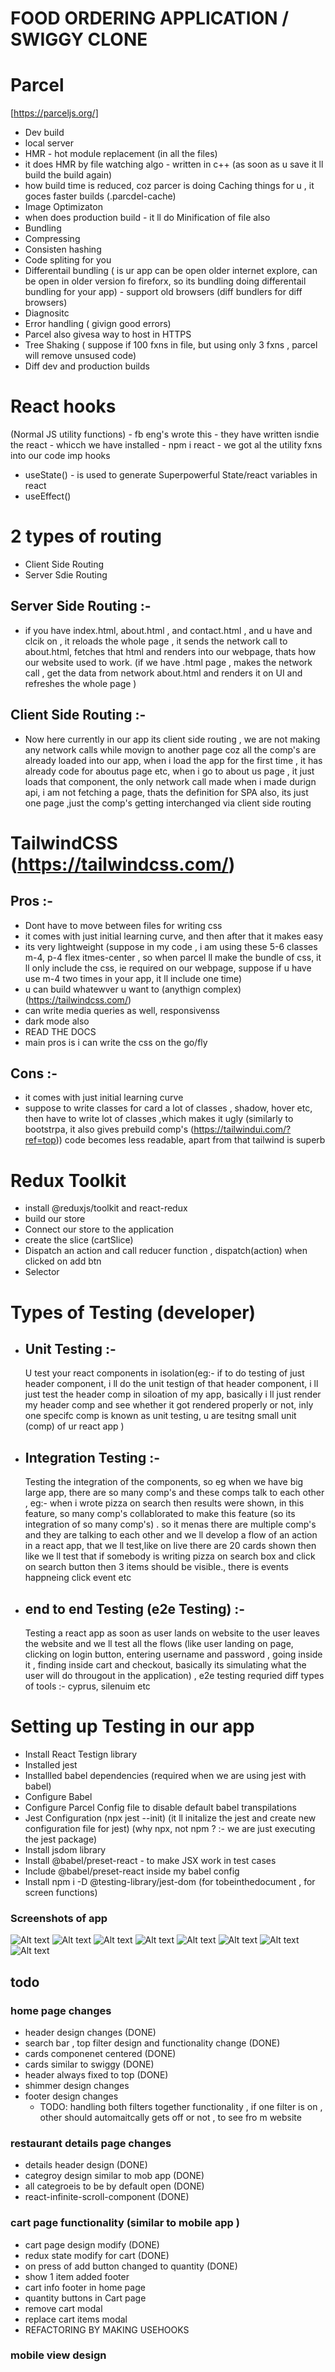 # FOOD ORDERING APPLICATION / SWIGGY CLONE

# Parcel

[https://parceljs.org/]

- Dev build
- local server
- HMR - hot module replacement (in all the files)
- it does HMR by file watching algo - written in c++ (as soon as u save it ll build the build again)
- how build time is reduced, coz parcer is doing Caching things for u , it goces faster builds (.parcdel-cache)
- Image Optimizaton
- when does production build - it ll do Minification of file also
- Bundling
- Compressing
- Consisten hashing
- Code spliting for you
- Differentail bundling ( is ur app can be open older internet explore, can be open in older version fo fireforx, so its bundling doing differentail bundling for your app) - support old browsers (diff bundlers for diff browsers)
- Diagnositc
- Error handling ( givign good errors)
- Parcel also givesa way to host in HTTPS
- Tree Shaking ( suppose if 100 fxns in file, but using only 3 fxns , parcel will remove unsused code)
- Diff dev and production builds

# React hooks

(Normal JS utility functions) - fb eng's wrote this - they have written isndie the react - whicch we have installed - npm i react - we got al the utility fxns into our code
imp hooks

- useState() - is used to generate Superpowerful State/react variables in react
- useEffect()

# 2 types of routing

- Client Side Routing
- Server Sdie Routing

## Server Side Routing :-

- if you have index.html, about.html , and contact.html , and u have <about> and clcik on </about> , it reloads the whole page , it sends the network call to about.html, fetches that html and renders into our webpage, thats how our website used to work. (if we have .html page , makes the network call , get the data from network about.html and renders it on UI and refreshes the whole page )

## Client Side Routing :-

- Now here currently in our app its client side routing , we are not making any network calls while movign to another page coz all the comp's are already loaded into our app, when i load the app for the first time , it has already code for aboutus page etc, when i go to about us page , it just loads that component, the only network call made when i made durign api, i am not fetching a page, thats the definition for SPA also, its just one page ,just the comp's getting interchanged via client side routing

# TailwindCSS (https://tailwindcss.com/)

## Pros :-

- Dont have to move between files for writing css
- it comes with just initial learning curve, and then after that it makes easy
- its very lightweight (suppose in my code , i am using these 5-6 classes m-4, p-4 flex itmes-center , so when parcel ll make the bundle of css, it ll only include the css, ie required on our webpage, suppose if u have use m-4 two times in your app, it ll include one time)
- u can build whatewver u want to (anythign complex) (https://tailwindcss.com/)
- can write media queries as well, responsivenss
- dark mode also
- READ THE DOCS
- main pros is i can write the css on the go/fly

## Cons :-

- it comes with just initial learning curve
- suppose to write classes for card a lot of classes , shadow, hover etc, then have to write lot of classes ,which makes it ugly (similarly to bootstrpa, it also gives prebuild comp's (https://tailwindui.com/?ref=top)) code becomes less readable, apart from that tailwind is superb

# Redux Toolkit

- install @reduxjs/toolkit and react-redux
- build our store
- Connect our store to the application
- create the slice (cartSlice)
- Dispatch an action and call reducer function , dispatch(action) when clicked on add btn
- Selector

# Types of Testing (developer)

- ## Unit Testing :-
  U test your react components in isolation(eg:- if to do testing of just header component, i ll do the unit testign of that header component, i ll just test the header comp in siloation of my app, basically i ll just render my header comp and see whether it got rendered properly or not, inly one specifc comp is known as unit testing, u are tesitng small unit (comp) of ur react app )
- ## Integration Testing :-

  Testing the integration of the components, so eg when we have big large app, there are so many comp's and these comps talk to each other , eg:- when i wrote pizza on search then results were shown, in this feature, so many comp's collablorated to make this feature (so its integration of so many comp's) . so it menas there are multiple comp's and they are talking to each other and we ll develop a flow of an action in a react app, that we ll test,like on live there are 20 cards shown then like we ll test that if somebody is writing pizza on search box and click on search button then 3 items should be visible., there is events happneing click event etc

- ## end to end Testing (e2e Testing) :-
  Testing a react app as soon as user lands on website to the user leaves the website and we ll test all the flows (like user landing on page, clicking on login button, entering username and password , going inside it , finding inside cart and checkout, basically its simulating what the user will do througout in the application) , e2e testing requried diff types of tools :- cyprus, silenuim etc
  <!-- As a developer we are majorly concerned about first two types of testing -->

# Setting up Testing in our app

- Install React Testign library
- Installed jest
- Installled babel dependencies (required when we are using jest with babel)
- Configure Babel
- Configure Parcel Config file to disable default babel transpilations
- Jest Configuration (npx jest --init) (it ll initalize the jest and create new configuration file for jest) (why npx, not npm ? :- we are just executing the jest package)
- Install jsdom library
- Install @babel/preset-react - to make JSX work in test cases
- Include @babel/preset-react inside my babel config
- Install npm i -D @testing-library/jest-dom (for tobeinthedocument , for screen functions)

### Screenshots of app

![Alt text](./assets/images/ss1.png)
![Alt text](./assets/images/ss2.png)
![Alt text](./assets/images/ss3.png)
![Alt text](./assets/images/ss4.png)
![Alt text](./assets/images/ss5.png)
![Alt text](./assets/images/ss6.png)
![Alt text](./assets/images/ss7.png)
![Alt text](./assets/images/ss8.png)

## todo

### home page changes

- header design changes (DONE)
- search bar , top filter design and functionality change (DONE)
- cards componenet centered (DONE)
- cards similar to swiggy (DONE)
- header always fixed to top (DONE)
- shimmer design changes
- footer design changes 
  - TODO: handling both filters together functionality , if one filter is on , other should automaitcally gets off or not , to see fro m website


### restaurant details page changes

- details header design (DONE)
- categroy design similar to mob app (DONE)
- all categroeis to be by default open (DONE)
- react-infinite-scroll-component (DONE)

### cart page functionality (similar to mobile app )

- cart page design modify (DONE) 
- redux state modify for cart (DONE)
- on press of add button changed to quantity (DONE)
- show 1 item added footer
- cart info footer in home page
- quantity buttons in Cart page
- remove cart modal
- replace cart items modal
- REFACTORING BY MAKING USEHOOKS

### mobile view design
